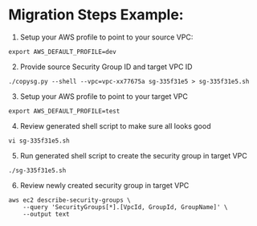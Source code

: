 # Migration Steps Example:

1. Setup your AWS profile to point to your source VPC:

`export AWS_DEFAULT_PROFILE=dev`

2. Provide source Security Group ID and target VPC ID

`./copysg.py --shell --vpc=vpc-xx77675a sg-335f31e5 > sg-335f31e5.sh`

3. Setup your AWS profile to point to your target VPC

`export AWS_DEFAULT_PROFILE=test`

4. Review generated shell script to make sure all looks good

`vi sg-335f31e5.sh`

5. Run generated shell script to create the security group in target VPC

`./sg-335f31e5.sh`

6. Review newly created security group in target VPC

```
aws ec2 describe-security-groups \
	--query 'SecurityGroups[*].[VpcId, GroupId, GroupName]' \
	--output text
```